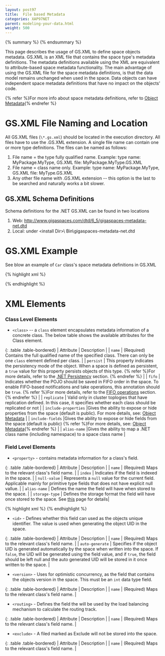 ```yaml
---
layout: post97
title:  File based Metadata
categories: XAP97NET
parent: modeling-your-data.html
weight: 500
---
```


{% summary %} {% endsummary %}



This page describes the usage of GS.XML to define space objects metadata.
GS.XML is an XML file that contains the space type's metadata definitions. The metadata definitions available using the XML are equivalent to attribute-based space metadata functionality. The main advantage of using the GS.XML file for the space metadata definitions, is that the data model remains unchanged when used in the space. Data objects can have independent space metadata definitions that have no impact on the objects' code.

{% refer %}For more info about space metadata definitions, refer to [Object Metadata](./poco-metadata.html){% endrefer %}

# GS.XML File Naming and Location

All GS.XML files (`\*.gs.xml`) should be located in the execution directory.
All files have to use the .GS.XML extension.
A single file name can contain one or more type definitions.
The files can be named as follows:
1) File name = the type fully qualified name. Example: type name: MyPackage.MyType, GS.XML file: MyPackage.MyType.GS.XML
2) File name = class name only. Example: type name: MyPackage.MyType, GS.XML file: MyType.GS.XML
3) Any other file name with .GS.XML extension -- this option is the last to be searched and naturally works a bit slower.

## GS.XML Schema Definitions

Schema definitions for the .NET GS.XML can be found in two locations
1)	Web: http://www.gigaspaces.com/dtd/6_5/gigaspaces-metadata-net.dtd
2)	Local: under \<install Dir\>\ Bin\gigaspaces-metadata-net.dtd

# GS.XML Example

See blow an example of `Car` class's space metadata definitions in GS.XML

{% highlight xml %}
<?xml version="1.0" encoding="UTF-8"?>
<!DOCTYPE gigaspaces-mapping SYSTEM "..\..\..\Bin\gigaspaces-metadata-net.dtd">
<gigaspaces-mapping>
  <class name="GigaSpaces.Examples.SpaceOperations.Entities.Car" persist="true" fifo="true" replicate="true" >
    <id name="CarId" />
    <routing name="CarType"/>
    <property name="CarId" null-value="-1" />
    <property name="Make" index="basic" />
    <property name="ManufacturingDate" null-value="1900-01-01T12:00:00" index="basic" />
    <exclude name="MaintenanceBook" />
    <version name="VersionProperty" />
  </class>
</gigaspaces-mapping>
{% endhighlight %}

# XML Elements

### Class Level Elements

- `<class>` -- a `class` element encapsulates metadata information of a concrete class. The below table shows the available attributes for the Class element.

{: .table .table-bordered}
| Attribute | Description |
| `name` | (Required) Contains the full qualified name of the specified class. There can only be one `class` element defined per class. |
| `persist` | This property indicates the persistency mode of the object. When a space is defined as persistent, a `true` value for this property persists objects of this type. {% refer %}For more details, refer to the [.NET Persistency](./space-persistency-overview.html) section. {% endrefer %} |
| `fifo` | Indicates whether the POJO should be saved in FIFO order in the space. To enable FIFO-based notifications and take operations, this annotation should be `true`. {% refer %}For more details, refer to the [FIFO operations](./fifo-support.html) section.{% endrefer %} |
| `replicate` | Valid only in cluster toplogies that have replication defined. In this case, it specifies whether each class should be replicated or not |
| `include-properties` |Gives the ability to expose or hide properties from the space (default is public).
For more details, see: [Object Metadata](./poco-metadata.html) |
| `include-fields` |Gives the ability to expose or hide fields from the space (default is public) {% refer %}For more details, see: [Object Metadata](./poco-metadata.html){% endrefer %} |
| `alias-name` |Gives the ability to map a .NET class name (including namespace) to a space class name |

### Field Level Elements

- `<property>` - contains metadata information for a class's field.

{: .table .table-bordered}
| Attribute | Description |
| `name` | (Required) Maps to the relevant class's field name. |
| `index` | Indicates if the field is indexed in the space. |
| `null-value` | Represents a `null` value for the current field. Applicable mainly for primitive type fields that does not have explicit null vallue. |
| `alias-name` | Defines the name the field will have when stored to the space. |
| `storage-type` | Defines the storage format the field will have once stored to the space. See [this](./poco-storage-type.html) page for details|

{% highlight xml %}
<class name="GigaSpaces.Examples.SpaceOperations.Entities.Person" persist="false" replicate="false" fifo="false" >
	<property name="Int_Field" null-value="-1" alias-name="int_Field" />
	<property name="DateTime_Field" null-value="00:00:00.0000000, January 1, 0001" alias-name="dateTime_Field"/>
	<property name="Address" alias-name="address" storage-type="Object" />
</class>
{% endhighlight %}

- `<id>` - Defines whether this field can used as the objects unique identifier. The value is used when generating the object UID in the space.

{: .table .table-bordered}
| Attribute | Description |
| `name` | (Required) Maps to the relevant class's field name. |
| `auto-generate` | Specifies if the object UID is generated automatically by the space when written into the space. If `false`, the UID will be generated using the field value, and if `true`, the field should be left null and the auto generated UID will be stored in it once written to the space. |

- `<version>` - Uses for optimistic concurrency, as the field that contains the objects version in the space. This must be an `int` data type field.

{: .table .table-bordered}
| Attribute | Description |
| `name` | (Required) Maps to the relevant class's field name. |

- `<routing>` - Defines the field the will be used by the load balancing mechanism to calculate the routing track.

{: .table .table-bordered}
| Attribute | Description |
| `name` | (Required) Maps to the relevant class's field name. |

- `<exclude>` - A filed marked as Exclude will not be stored into the space.

{: .table .table-bordered}
| Attribute | Description |
| `name` | (Required) Maps to the relevant class's field name. |
